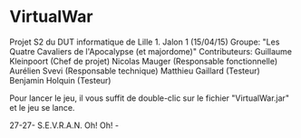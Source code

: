 # VirtualWar
Projet S2 du DUT informatique de Lille 1.
Jalon 1 (15/04/15)
Groupe: "Les Quatre Cavaliers de l'Apocalypse (et majordome)"
Contributeurs: 
Guillaume Kleinpoort (Chef de projet)
Nicolas Mauger (Responsable  fonctionnelle)
Aurélien Svevi (Responsable technique)
Matthieu Gaillard (Testeur)
Benjamin Holquin (Testeur)


Pour lancer le jeu, il vous suffit de double-clic sur le fichier "VirtualWar.jar" et le jeu se lance.

27-27- S.E.V.R.A.N. Oh! Oh! -

